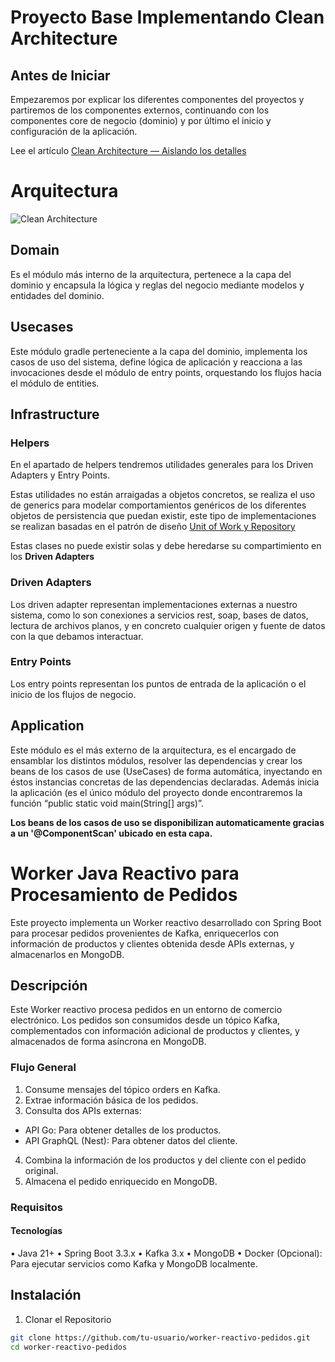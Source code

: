 # Proyecto Base Implementando Clean Architecture

## Antes de Iniciar

Empezaremos por explicar los diferentes componentes del proyectos y partiremos de los componentes externos, continuando con los componentes core de negocio (dominio) y por último el inicio y configuración de la aplicación.

Lee el artículo [Clean Architecture — Aislando los detalles](https://medium.com/bancolombia-tech/clean-architecture-aislando-los-detalles-4f9530f35d7a)

# Arquitectura

![Clean Architecture](https://miro.medium.com/max/1400/1*ZdlHz8B0-qu9Y-QO3AXR_w.png)

## Domain

Es el módulo más interno de la arquitectura, pertenece a la capa del dominio y encapsula la lógica y reglas del negocio mediante modelos y entidades del dominio.

## Usecases

Este módulo gradle perteneciente a la capa del dominio, implementa los casos de uso del sistema, define lógica de aplicación y reacciona a las invocaciones desde el módulo de entry points, orquestando los flujos hacia el módulo de entities.

## Infrastructure

### Helpers

En el apartado de helpers tendremos utilidades generales para los Driven Adapters y Entry Points.

Estas utilidades no están arraigadas a objetos concretos, se realiza el uso de generics para modelar comportamientos
genéricos de los diferentes objetos de persistencia que puedan existir, este tipo de implementaciones se realizan
basadas en el patrón de diseño [Unit of Work y Repository](https://medium.com/@krzychukosobudzki/repository-design-pattern-bc490b256006)

Estas clases no puede existir solas y debe heredarse su compartimiento en los **Driven Adapters**

### Driven Adapters

Los driven adapter representan implementaciones externas a nuestro sistema, como lo son conexiones a servicios rest,
soap, bases de datos, lectura de archivos planos, y en concreto cualquier origen y fuente de datos con la que debamos
interactuar.

### Entry Points

Los entry points representan los puntos de entrada de la aplicación o el inicio de los flujos de negocio.

## Application

Este módulo es el más externo de la arquitectura, es el encargado de ensamblar los distintos módulos, resolver las dependencias y crear los beans de los casos de use (UseCases) de forma automática, inyectando en éstos instancias concretas de las dependencias declaradas. Además inicia la aplicación (es el único módulo del proyecto donde encontraremos la función “public static void main(String[] args)”.

**Los beans de los casos de uso se disponibilizan automaticamente gracias a un '@ComponentScan' ubicado en esta capa.**


# **Worker Java Reactivo para Procesamiento de Pedidos**

Este proyecto implementa un Worker reactivo desarrollado con Spring Boot para procesar pedidos provenientes de Kafka, enriquecerlos con información de productos y clientes obtenida desde APIs externas, y almacenarlos en MongoDB.

## **Descripción**

Este Worker reactivo procesa pedidos en un entorno de comercio electrónico. Los pedidos son consumidos desde un tópico Kafka, complementados con información adicional de productos y clientes, y almacenados de forma asíncrona en MongoDB.

### **Flujo General**
1.	Consume mensajes del tópico orders en Kafka.
2.	Extrae información básica de los pedidos.
3.	Consulta dos APIs externas:
   - API Go: Para obtener detalles de los productos.
   - API GraphQL (Nest): Para obtener datos del cliente.
4. Combina la información de los productos y del cliente con el pedido original.
5. Almacena el pedido enriquecido en MongoDB.

### **Requisitos**

#### **Tecnologías**
•	Java 21+
•	Spring Boot 3.3.x
•	Kafka 3.x
•	MongoDB
•	Docker (Opcional): Para ejecutar servicios como Kafka y MongoDB localmente.

## **Instalación**

1. Clonar el Repositorio
```bash
git clone https://github.com/tu-usuario/worker-reactivo-pedidos.git
cd worker-reactivo-pedidos
```